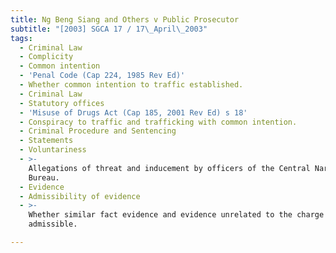 ```yaml
---
title: Ng Beng Siang and Others v Public Prosecutor
subtitle: "[2003] SGCA 17 / 17\_April\_2003"
tags:
  - Criminal Law
  - Complicity
  - Common intention
  - 'Penal Code (Cap 224, 1985 Rev Ed)'
  - Whether common intention to traffic established.
  - Criminal Law
  - Statutory offices
  - 'Misuse of Drugs Act (Cap 185, 2001 Rev Ed) s 18'
  - Conspiracy to traffic and trafficking with common intention.
  - Criminal Procedure and Sentencing
  - Statements
  - Voluntariness
  - >-
    Allegations of threat and inducement by officers of the Central Narcotics
    Bureau.
  - Evidence
  - Admissibility of evidence
  - >-
    Whether similar fact evidence and evidence unrelated to the charge
    admissible.

---
```


